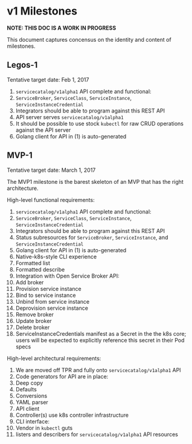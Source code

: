 # v1 Milestones

**NOTE: THIS DOC IS A WORK IN PROGRESS**

This document captures concensus on the identity and content of milestones.

## Legos-1

Tentative target date: Feb 1, 2017

1.  `servicecatalog/v1alpha1` API complete and functional:
  1.  `ServiceBroker`, `ServiceClass`, `ServiceInstance`, `ServiceInstanceCredential`
  2.  Integrators should be able to program against this REST API
2.  API server serves `servicecatalog/v1alpha1`
  1.  It should be possible to use stock `kubectl` for raw CRUD operations
      against the API server
3.  Golang client for API in (1) is auto-generated

## MVP-1

Tentative target date: March 1, 2017

The MVP1 milestone is the barest skeleton of an MVP that has the right
architecture.

High-level functional requirements:

1.  `servicecatalog/v1alpha1` API complete and functional:
  1.  `ServiceBroker`, `ServiceClass`, `ServiceInstance`, `ServiceInstanceCredential`
  2.  Integrators should be able to program against this REST API
  3.  Status subresources for `ServiceBroker`, `ServiceInstance`, and `ServiceInstanceCredential`
2.  Golang client for API in (1) is auto-generated
3.  Native-k8s-style CLI experience
  1.  Formatted list
  2.  Formatted describe
4.  Integration with Open Service Broker API:
  1.  Add broker
  2.  Provision service instance
  3.  Bind to service instance
  4.  Unbind from service instance
  5.  Deprovision service instance
  6.  Remove broker
  7.  Update broker
  8.  Delete broker
5.  ServiceInstanceCredentials manifest as a Secret in the the k8s core; users will be expected
    to explicitly reference this secret in their Pod specs

High-level architectural requirements:

1.  We are moved off TPR and fully onto `servicecatalog/v1alpha1` API
2.  Code generators for API are in place:
  1.  Deep copy
  2.  Defaults
  3.  Conversions
  4.  YAML parser
  5.  API client
3.  Controller(s) use k8s controller infrastructure
4.  CLI interface:
  1.  Vendor in `kubectl` guts
  2.  listers and describers for `servicecatalog/v1alpha1` API resources
